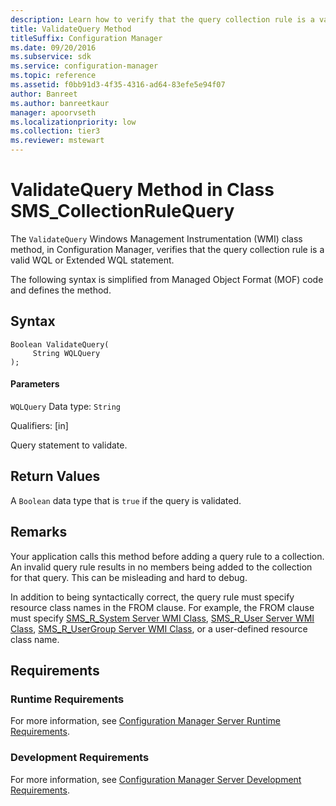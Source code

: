 ```yaml
---
description: Learn how to verify that the query collection rule is a valid WQL or Extended WQL statement using ValidateQuery class method.
title: ValidateQuery Method
titleSuffix: Configuration Manager
ms.date: 09/20/2016
ms.subservice: sdk
ms.service: configuration-manager
ms.topic: reference
ms.assetid: f0bb91d3-4f35-4316-ad64-83efe5e94f07
author: Banreet
ms.author: banreetkaur
manager: apoorvseth
ms.localizationpriority: low
ms.collection: tier3
ms.reviewer: mstewart
---
```

# ValidateQuery Method in Class SMS_CollectionRuleQuery
The `ValidateQuery` Windows Management Instrumentation (WMI) class method, in Configuration Manager, verifies that the query collection rule is a valid WQL or Extended WQL statement.

 The following syntax is simplified from Managed Object Format (MOF) code and defines the method.

## Syntax

```
Boolean ValidateQuery(
     String WQLQuery
);
```

#### Parameters
 `WQLQuery`
 Data type: `String`

 Qualifiers: [in]

 Query statement to validate.

## Return Values
 A `Boolean` data type that is `true` if the query is validated.

## Remarks
 Your application calls this method before adding a query rule to a collection. An invalid query rule results in no members being added to the collection for that query. This can be misleading and hard to debug.

 In addition to being syntactically correct, the query rule must specify resource class names in the FROM clause. For example, the FROM clause must specify [SMS_R_System Server WMI Class](../../../../../develop/reference/core/clients/manage/sms_r_system-server-wmi-class.md), [SMS_R_User Server WMI Class](../../../../../develop/reference/core/clients/manage/sms_r_user-server-wmi-class.md), [SMS_R_UserGroup Server WMI Class](../../../../../develop/reference/core/clients/manage/sms_r_usergroup-server-wmi-class.md), or a user-defined resource class name.

## Requirements

### Runtime Requirements
 For more information, see [Configuration Manager Server Runtime Requirements](../../../../../develop/core/reqs/server-runtime-requirements.md).

### Development Requirements
 For more information, see [Configuration Manager Server Development Requirements](../../../../../develop/core/reqs/server-development-requirements.md).
